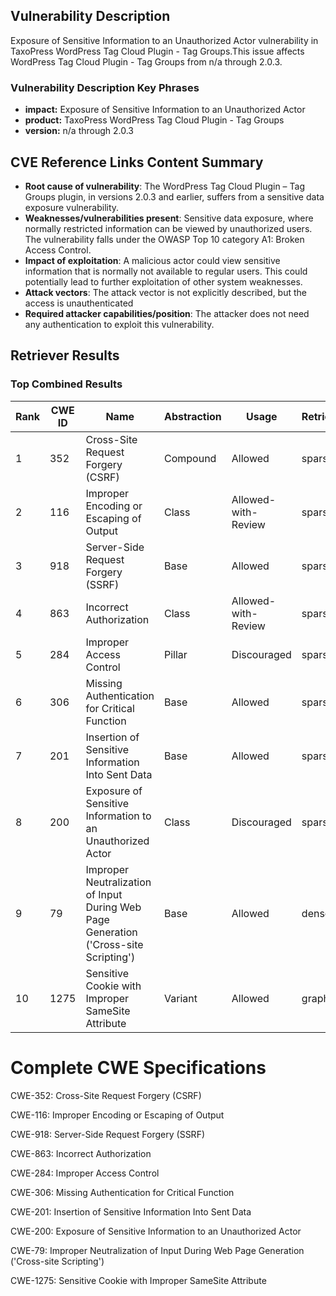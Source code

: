 ## Vulnerability Description
Exposure of Sensitive Information to an Unauthorized Actor vulnerability in TaxoPress WordPress Tag Cloud Plugin - Tag Groups.This issue affects WordPress Tag Cloud Plugin - Tag Groups from n/a through 2.0.3.

### Vulnerability Description Key Phrases
- **impact:** Exposure of Sensitive Information to an Unauthorized Actor
- **product:** TaxoPress WordPress Tag Cloud Plugin - Tag Groups
- **version:** n/a through 2.0.3

## CVE Reference Links Content Summary
- **Root cause of vulnerability**: The WordPress Tag Cloud Plugin – Tag Groups plugin, in versions 2.0.3 and earlier, suffers from a sensitive data exposure vulnerability.
- **Weaknesses/vulnerabilities present**:  Sensitive data exposure, where normally restricted information can be viewed by unauthorized users. The vulnerability falls under the OWASP Top 10 category A1: Broken Access Control.
- **Impact of exploitation**: A malicious actor could view sensitive information that is normally not available to regular users. This could potentially lead to further exploitation of other system weaknesses.
- **Attack vectors**: The attack vector is not explicitly described, but the access is unauthenticated
- **Required attacker capabilities/position**: The attacker does not need any authentication to exploit this vulnerability.

## Retriever Results

### Top Combined Results

| Rank | CWE ID | Name | Abstraction | Usage  | Retrievers | Individual Scores |
|------|--------|------|-------------|-------|------------|-------------------|
| 1 | 352 | Cross-Site Request Forgery (CSRF) | Compound | Allowed | sparse | 0.069 |
| 2 | 116 | Improper Encoding or Escaping of Output | Class | Allowed-with-Review | sparse | 0.069 |
| 3 | 918 | Server-Side Request Forgery (SSRF) | Base | Allowed | sparse | 0.064 |
| 4 | 863 | Incorrect Authorization | Class | Allowed-with-Review | sparse | 0.064 |
| 5 | 284 | Improper Access Control | Pillar | Discouraged | sparse | 0.063 |
| 6 | 306 | Missing Authentication for Critical Function | Base | Allowed | sparse | 0.062 |
| 7 | 201 | Insertion of Sensitive Information Into Sent Data | Base | Allowed | sparse | 0.062 |
| 8 | 200 | Exposure of Sensitive Information to an Unauthorized Actor | Class | Discouraged | sparse | 0.061 |
| 9 | 79 | Improper Neutralization of Input During Web Page Generation ('Cross-site Scripting') | Base | Allowed | dense | 0.516 |
| 10 | 1275 | Sensitive Cookie with Improper SameSite Attribute | Variant | Allowed | graph | 0.003 |



# Complete CWE Specifications

CWE-352: Cross-Site Request Forgery (CSRF)

CWE-116: Improper Encoding or Escaping of Output

CWE-918: Server-Side Request Forgery (SSRF)

CWE-863: Incorrect Authorization

CWE-284: Improper Access Control

CWE-306: Missing Authentication for Critical Function

CWE-201: Insertion of Sensitive Information Into Sent Data

CWE-200: Exposure of Sensitive Information to an Unauthorized Actor

CWE-79: Improper Neutralization of Input During Web Page Generation ('Cross-site Scripting')

CWE-1275: Sensitive Cookie with Improper SameSite Attribute